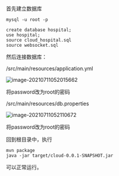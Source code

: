 首先建立数据库

```
mysql -u root -p

create database hospital;
use hospital;
source cloud_hospital.sql
source websocket.sql
```

然后连接数据库：

/src/main/resources/application.yml

![image-20210711052015662](C:\Users\dell\AppData\Roaming\Typora\typora-user-images\image-20210711052015662.png)

将password改为root的密码

/src/main/resources/db.properties

![image-20210711052110672](C:\Users\dell\AppData\Roaming\Typora\typora-user-images\image-20210711052110672.png)

将password改为root的密码

回到根目录中，执行

```
mvn package
java -jar target/cloud-0.0.1-SNAPSHOT.jar
```

可以正常运行。


